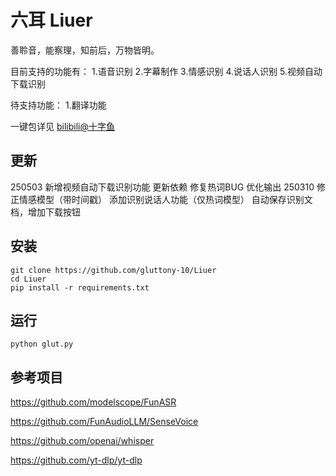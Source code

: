 # 六耳 Liuer
善聆音，能察理，知前后，万物皆明。

目前支持的功能有：
1.语音识别
2.字幕制作
3.情感识别
4.说话人识别
5.视频自动下载识别

待支持功能：
1.翻译功能

一键包详见 [bilibili@十字鱼](https://space.bilibili.com/893892)
## 更新
250503 新增视频自动下载识别功能 更新依赖 修复热词BUG 优化输出
250310 修正情感模型（带时间戳） 添加识别说话人功能（仅热词模型） 自动保存识别文档，增加下载按钮
## 安装
```
git clone https://github.com/gluttony-10/Liuer
cd Liuer
pip install -r requirements.txt
```
## 运行
```
python glut.py
```
## 参考项目
https://github.com/modelscope/FunASR

https://github.com/FunAudioLLM/SenseVoice

https://github.com/openai/whisper

https://github.com/yt-dlp/yt-dlp
